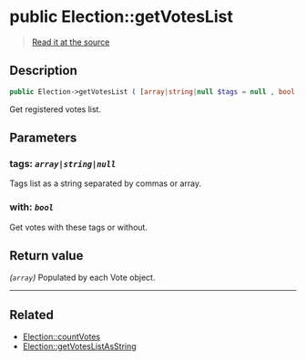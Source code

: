 # public Election::getVotesList

> [Read it at the source](https://github.com/julien-boudry/Condorcet/blob/master/src/ElectionProcess/VotesProcess.php#L111)

## Description    

```php
public Election->getVotesList ( [array|string|null $tags = null , bool $with = true] ): array
```

Get registered votes list.

## Parameters

### **tags:** *`array|string|null`*   
Tags list as a string separated by commas or array.    

### **with:** *`bool`*   
Get votes with these tags or without.    


## Return value   

*(`array`)* Populated by each Vote object.


---------------------------------------

## Related

* [Election::countVotes](/Docs/api-reference/Election%20Class/Election--countVotes().md)    
* [Election::getVotesListAsString](/Docs/api-reference/Election%20Class/Election--getVotesListAsString().md)    
